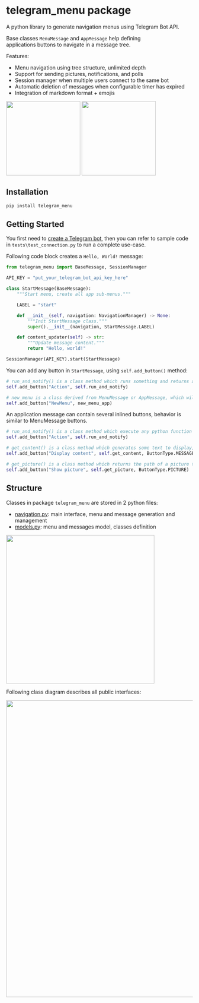# telegram_menu package

A python library to generate navigation menus using Telegram Bot API.

Base classes `MenuMessage` and `AppMessage` help defining  
applications buttons to navigate in a message tree. 

Features:

* Menu navigation using tree structure, unlimited depth
* Support for sending pictures, notifications, and polls
* Session manager when multiple users connect to the same bot
* Automatic deletion of messages when configurable timer has expired
* Integration of markdown format + emojis

<img src="https://raw.githubusercontent.com/mevellea/telegram_menu/master/resources/demo_picture.jpg" width="200"/>

<img src="https://raw.githubusercontent.com/mevellea/telegram_menu/master/resources/demo_player.jpg" width="200"/>


## Installation

```bash
pip install telegram_menu
```

## Getting Started

You first need to [create a Telegram bot](https://github.com/python-telegram-bot/python-telegram-bot/wiki/Introduction-to-the-API), then you can refer to sample code in ``tests\test_connection.py`` to run a complete use-case.

Following code block creates a ``Hello, World!`` message:

```python
from telegram_menu import BaseMessage, SessionManager

API_KEY = "put_your_telegram_bot_api_key_here"

class StartMessage(BaseMessage):
    """Start menu, create all app sub-menus."""

    LABEL = "start"

    def __init__(self, navigation: NavigationManager) -> None:
        """Init StartMessage class."""
        super().__init__(navigation, StartMessage.LABEL)

    def content_updater(self) -> str:
        """Update message content."""
        return "Hello, world!"

SessionManager(API_KEY).start(StartMessage)
```

You can add any button in ``StartMessage``, using ``self.add_button()`` method:

```python
# run_and_notify() is a class method which runs something and returns a string as Telegram notification
self.add_button("Action", self.run_and_notify)

# new_menu is a class derived from MenuMessage or AppMessage, which will generate a new menu or app message
self.add_button("NewMenu", new_menu_app)
```

An application message can contain several inlined buttons, behavior is similar to MenuMessage buttons.

```python
# run_and_notify() is a class method which execute any python function returning a string as Telegram notification
self.add_button("Action", self.run_and_notify)

# get_content() is a class method which generates some text to display, eventually with markdown formatting
self.add_button("Display content", self.get_content, ButtonType.MESSAGE)

# get_picture() is a class method which returns the path of a picture to display
self.add_button("Show picture", self.get_picture, ButtonType.PICTURE)
```

## Structure

Classes in package ``telegram_menu`` are stored in 2 python files:


* [navigation.py](telegram_menu/navigation.py): main interface, menu and message generation and management
* [models.py](telegram_menu/models.py): menu and messages model, classes definition

<img src="https://raw.githubusercontent.com/mevellea/telegram_menu/master/resources/packages.png" width="400"/>

Following class diagram describes all public interfaces:

<img src="https://raw.githubusercontent.com/mevellea/telegram_menu/master/resources/classes.png" width="800"/>
